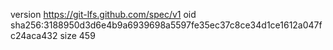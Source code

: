 version https://git-lfs.github.com/spec/v1
oid sha256:3188950d3d6e4b9a6939698a5597fe35ec37c8ce34d1ce1612a047fc24aca432
size 459
